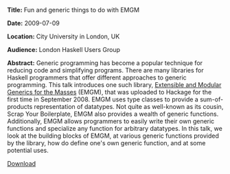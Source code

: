 **Title:**      Fun and generic things to do with EMGM

**Date:**       2009-07-09

**Location:**   City University in London, UK

**Audience:**   London Haskell Users Group

**Abstract:**
Generic programming has become a popular technique for reducing code and
simplifying programs. There are many libraries for Haskell programmers that
offer different approaches to generic programming. This talk introduces one such
library, [Extensible and Modular Generics for the
Masses](http://www.cs.uu.nl/wiki/GenericProgramming/EMGM) (EMGM), that was
uploaded to Hackage for the first time in September 2008. EMGM uses type classes
to provide a sum-of-products representation of datatypes. Not quite as
well-known as its cousin, Scrap Your Boilerplate, EMGM also provides a wealth of
generic functions. Additionally, EMGM allows programmers to easily write their
own generic functions and specialize any function for arbitrary datatypes. In
this talk, we look at the building blocks of EMGM, at various generic functions
provided by the library, how do define one's own generic function, and at some
potential uses.

[Download](https://github.com/spl/talks/raw/master/2009-07-london-hug/talk.pdf)


